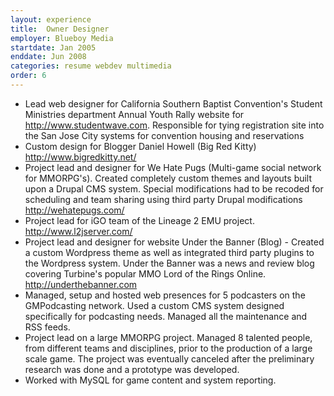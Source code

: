 ```yaml
---
layout: experience
title:  Owner Designer
employer: Blueboy Media
startdate: Jan 2005
enddate: Jun 2008
categories: resume webdev multimedia
order: 6
---
```


<!-- Specialized in custom installments of content management systems making the daily maintenance of the client's site easier.

Technologies used in day-to-day operations:
Apache Server, MySQL, PHP, CMS and Blog apps such as Wordpress, Drupal, PHPBB, PHPNuke.

Projects: -->

  - Lead web designer for California Southern Baptist Convention's Student Ministries department Annual Youth Rally website for http://www.studentwave.com. Responsible for tying registration site into the San Jose City systems for convention housing and reservations 
  - Custom design for Blogger Daniel Howell (Big Red Kitty) http://www.bigredkitty.net/
  - Project lead and designer for We Hate Pugs (Multi-game social network for MMORPG's). Created completely custom themes and layouts built upon a Drupal CMS system. Special modifications had to be recoded for scheduling and team sharing using third party Drupal modifications http://wehatepugs.com/ 
  - Project lead for iGO team of the Lineage 2 EMU project. http://www.l2jserver.com/
  - Project lead and designer for website Under the Banner (Blog) - Created a custom Wordpress theme as well as integrated third party plugins to the Wordpress system. Under the Banner was a news and review blog covering Turbine's popular MMO Lord of the Rings Online. http://underthebanner.com
  - Managed, setup and hosted web presences for 5 podcasters on the GMPodcasting network. Used a custom CMS system designed specifically for podcasting needs. Managed all the maintenance and RSS feeds.
  - Project lead on a large MMORPG project. Managed 8 talented people, from different teams and disciplines, prior to the production of a large scale game. The project was eventually canceled after the preliminary research was done and a prototype was developed.
  - Worked with MySQL for game content and system reporting.